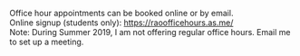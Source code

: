 Office hour appointments can be booked online or by email.  
Online signup (students only):  https://raoofficehours.as.me/  
Note: During Summer 2019, I am not offering regular office hours. Email me to set up a meeting.
